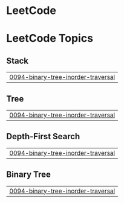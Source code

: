 # LeetCode
<!---LeetCode Topics Start-->
# LeetCode Topics
## Stack
|  |
| ------- |
| [0094-binary-tree-inorder-traversal](https://github.com/HarisMalik123/LeetCode/tree/master/0094-binary-tree-inorder-traversal) |
## Tree
|  |
| ------- |
| [0094-binary-tree-inorder-traversal](https://github.com/HarisMalik123/LeetCode/tree/master/0094-binary-tree-inorder-traversal) |
## Depth-First Search
|  |
| ------- |
| [0094-binary-tree-inorder-traversal](https://github.com/HarisMalik123/LeetCode/tree/master/0094-binary-tree-inorder-traversal) |
## Binary Tree
|  |
| ------- |
| [0094-binary-tree-inorder-traversal](https://github.com/HarisMalik123/LeetCode/tree/master/0094-binary-tree-inorder-traversal) |
<!---LeetCode Topics End-->